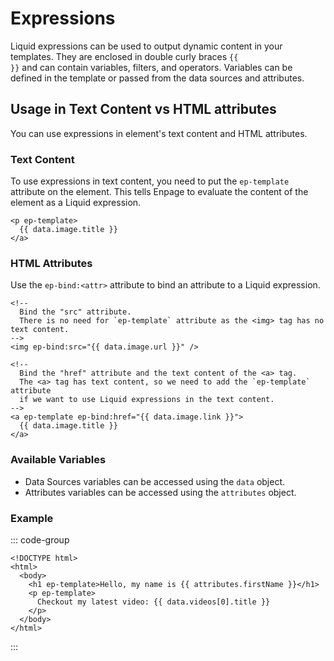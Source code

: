 # Expressions

Liquid expressions can be used to output dynamic content in your templates. They are enclosed in double curly braces <code v-pre>{{  }}</code> and can contain variables, filters, and operators. Variables can be defined in the template or passed from the data sources and attributes.


## Usage in Text Content vs HTML attributes

You can use expressions in element's text content and HTML attributes.


### Text Content

To use expressions in text content, you need to put the `ep-template` attribute on the element. This tells Enpage to evaluate the content of the element as a Liquid expression.

```liquid
<p ep-template>
  {{ data.image.title }}
</a>
```

### HTML Attributes

Use the `ep-bind:<attr>` attribute to bind an attribute to a Liquid expression.

```liquid
<!--
  Bind the "src" attribute.
  There is no need for `ep-template` attribute as the <img> tag has no text content.
-->
<img ep-bind:src="{{ data.image.url }}" />

<!--
  Bind the "href" attribute and the text content of the <a> tag.
  The <a> tag has text content, so we need to add the `ep-template` attribute
  if we want to use Liquid expressions in the text content.
-->
<a ep-template ep-bind:href="{{ data.image.link }}">
  {{ data.image.title }}
</a>
```

### Available Variables

- Data Sources variables can be accessed using the `data` object.
- Attributes variables can be accessed using the `attributes` object.


### Example

::: code-group
```liquid [index.html]
<!DOCTYPE html>
<html>
  <body>
    <h1 ep-template>Hello, my name is {{ attributes.firstName }}</h1>
    <p ep-template>
      Checkout my latest video: {{ data.videos[0].title }}
    </p>
  </body>
</html>
```
:::

